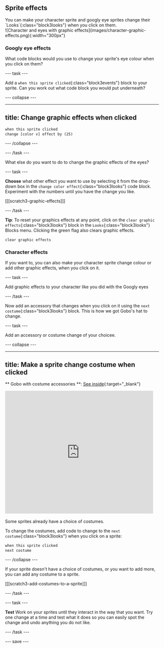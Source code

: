 ## Sprite effects

<div style="display: flex; flex-wrap: wrap">
<div style="flex-basis: 200px; flex-grow: 1; margin-right: 15px;">
You can make your character sprite and googly eye sprites change their `Looks`{:class="block3looks"} when you click on them. 
</div>
<div>
![Character and eyes with graphic effects](images/character-graphic-effects.png){:width="300px"}  
</div>
</div>

### Googly eye effects

What code blocks would you use to change your sprite's eye colour when you click on them?

--- task ---

Add a `when this sprite clicked`{:class="block3events"} block to your sprite. Can you work out what code block you would put underneath?

--- collapse ---

---
title: Change graphic effects when clicked
---

```blocks3
when this sprite clicked  
change [color v] effect by (25)
```

--- /collapse ---

--- /task ---

What else do you want to do to change the graphic effects of the eyes?

--- task ---

**Choose** what other effect you want to use by selecting it from the drop-down box in the `change color effect`{:class="block3looks"} code block. Experiment with the numbers until you have the change you like.   

[[[scratch3-graphic-effects]]]

--- /task ---

**Tip**: To reset your graphics effects at any point, click on the `clear graphic effects`{:class="block3looks"} block in the `Looks`{:class="block3looks"} Blocks menu. Clicking the green flag also clears graphic effects.

```blocks3 
clear graphic effects
```

### Character effects

If you want to, you can also make your character sprite change colour or add other graphic effects, when you click on it. 

--- task ---

Add graphic effects to your character like you did with the Googly eyes

--- /task ---

Now add an accessory that changes when you click on it using the `next costume`{:class="block3looks"} block. This is how we got Gobo's hat to change.

--- task ---

Add an accessory or costume change of your choicee.

--- collapse ---

---
title: Make a sprite change costume when clicked
---

** Gobo with costume accessories **: [See inside](https://scratch.mit.edu/projects/496334057/editor){:target="_blank"}
<div class="scratch-preview">
<iframe allowtransparency="true" width="485" height="402" src="https://scratch.mit.edu/projects/embed/496334057/?autostart=false" frameborder="0"></iframe>
</div>

Some sprites already have a choice of costumes.

To change the costumes, add code to change to the `next costume`{:class="block3looks"} when you click on a sprite:

```blocks3
when this sprite clicked
next costume
```

--- /collapse ---


If your sprite doesn't have a choice of costumes, or you want to add more, you can add any costume to a sprite.

[[[scratch3-add-costumes-to-a-sprite]]]


--- /task ---

--- task ---

**Test** Work on your sprites until they interact in the way that you want. Try one change at a time and test what it does so you can easily spot the change and undo anything you do not like.  

--- /task ---

--- save ---


